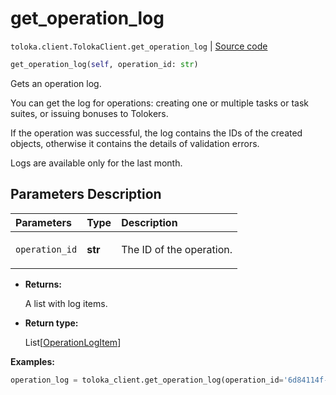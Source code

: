 # get_operation_log
`toloka.client.TolokaClient.get_operation_log` | [Source code](https://github.com/Toloka/toloka-kit/blob/v1.2.1/src/client/__init__.py#L3056)

```python
get_operation_log(self, operation_id: str)
```

Gets an operation log.


You can get the log for operations: creating one or multiple tasks or task suites, or issuing bonuses to Tolokers.

If the operation was successful, the log contains the IDs of the created objects, otherwise it contains the details of validation errors.

Logs are available only for the last month.

## Parameters Description

| Parameters | Type | Description |
| :----------| :----| :-----------|
`operation_id`|**str**|<p>The ID of the operation.</p>

* **Returns:**

  A list with log items.

* **Return type:**

  List\[[OperationLogItem](toloka.client.operation_log.OperationLogItem.md)\]

**Examples:**


```python
operation_log = toloka_client.get_operation_log(operation_id='6d84114f-fcfc-473d-8249-1a4f3ea550eb')
```
